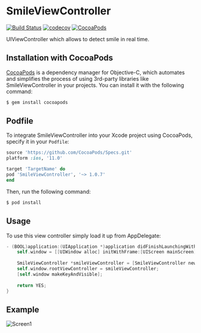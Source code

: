 SmileViewController
===================================

[![Build Status](https://travis-ci.org/MaximAlien/SmileViewController.svg?branch=master)](https://travis-ci.org/MaximAlien/SmileViewController)
[![codecov](https://codecov.io/gh/MaximAlien/SmileViewController/branch/master/graph/badge.svg)](https://codecov.io/gh/MaximAlien/SmileViewController)
[![CocoaPods](https://img.shields.io/cocoapods/v/SmileViewController.svg)](https://cocoapods.org/?q=name%3Asmileviewcontroller*)

UIViewController which allows to detect smile in real time.

## Installation with CocoaPods
[CocoaPods](http://cocoapods.org) is a dependency manager for Objective-C, which automates and simplifies the process of using 3rd-party libraries like SmileViewController in your projects. You can install it with the following command:

```bash
$ gem install cocoapods
```

## Podfile

To integrate SmileViewController into your Xcode project using CocoaPods, specify it in your `Podfile`:

```ruby
source 'https://github.com/CocoaPods/Specs.git'
platform :ios, '11.0'

target 'TargetName' do
pod 'SmileViewController', '~> 1.0.7'
end
```

Then, run the following command:

```bash
$ pod install
```

## Usage

To use this view controller simply load it up from AppDelegate:
```objective-c
- (BOOL)application:(UIApplication *)application didFinishLaunchingWithOptions:(NSDictionary *)launchOptions {
    self.window = [[UIWindow alloc] initWithFrame:[UIScreen mainScreen].bounds];
    
    SmileViewController *smileViewController = [SmileViewController new];
    self.window.rootViewController = smileViewController;
    [self.window makeKeyAndVisible];
    
    return YES;
}
```
## Example
![Screen1](https://raw.githubusercontent.com/MaximAlien/SmileViewController/master/resources/example.gif)
